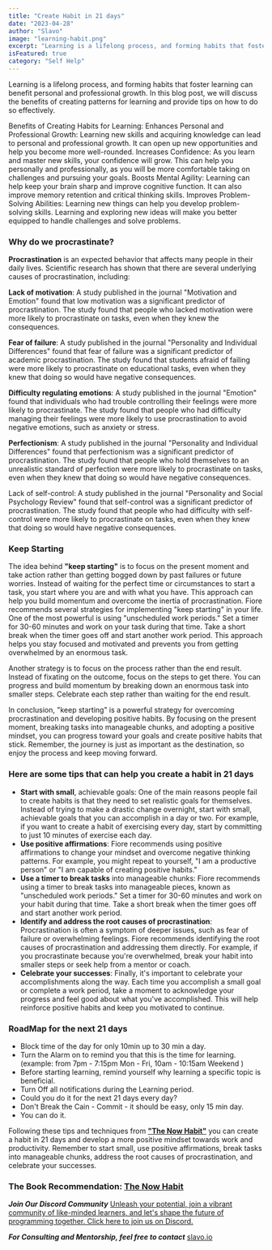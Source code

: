 ```yaml
---
title: "Create Habit in 21 days"
date: "2023-04-28"
author: "Slavo"
image: "learning-habit.png"
excerpt: "Learning is a lifelong process, and forming habits that foster learning can have numerous benefits...."
isFeatured: true
category: "Self Help"
---
```


Learning is a lifelong process, and forming habits that foster learning can benefit personal and professional growth. In this blog post, we will discuss the benefits of creating patterns for learning and provide tips on how to do so effectively.

Benefits of Creating Habits for Learning:
Enhances Personal and Professional Growth: Learning new skills and acquiring knowledge can lead to personal and professional growth. It can open up new opportunities and help you become more well-rounded.
Increases Confidence: As you learn and master new skills, your confidence will grow. This can help you personally and professionally, as you will be more comfortable taking on challenges and pursuing your goals.
Boosts Mental Agility: Learning can help keep your brain sharp and improve cognitive function. It can also improve memory retention and critical thinking skills.
Improves Problem-Solving Abilities: Learning new things can help you develop problem-solving skills. Learning and exploring new ideas will make you better equipped to handle challenges and solve problems.

### Why do we procrastinate?

**Procrastination** is an expected behavior that affects many people in their daily lives. Scientific research has shown that there are several underlying causes of procrastination, including:

**Lack of motivation**: A study published in the journal "Motivation and Emotion" found that low motivation was a significant predictor of procrastination. The study found that people who lacked motivation were more likely to procrastinate on tasks, even when they knew the consequences.

**Fear of failure**: A study published in the journal "Personality and Individual Differences" found that fear of failure was a significant predictor of academic procrastination. The study found that students afraid of failing were more likely to procrastinate on educational tasks, even when they knew that doing so would have negative consequences.

**Difficulty regulating emotions**: A study published in the journal "Emotion" found that individuals who had trouble controlling their feelings were more likely to procrastinate. The study found that people who had difficulty managing their feelings were more likely to use procrastination to avoid negative emotions, such as anxiety or stress.

**Perfectionism**: A study published in the journal "Personality and Individual Differences" found that perfectionism was a significant predictor of procrastination. The study found that people who hold themselves to an unrealistic standard of perfection were more likely to procrastinate on tasks, even when they knew that doing so would have negative consequences.

Lack of self-control: A study published in the journal "Personality and Social Psychology Review" found that self-control was a significant predictor of procrastination. The study found that people who had difficulty with self-control were more likely to procrastinate on tasks, even when they knew that doing so would have negative consequences.

### Keep Starting

The idea behind **"keep starting"** is to focus on the present moment and take action rather than getting bogged down by past failures or future worries. Instead of waiting for the perfect time or circumstances to start a task, you start where you are and with what you have. This approach can help you build momentum and overcome the inertia of procrastination.
Fiore recommends several strategies for implementing "keep starting" in your life. One of the most powerful is using "unscheduled work periods." Set a timer for 30-60 minutes and work on your task during that time. Take a short break when the timer goes off and start another work period. This approach helps you stay focused and motivated and prevents you from getting overwhelmed by an enormous task.

Another strategy is to focus on the process rather than the end result. Instead of fixating on the outcome, focus on the steps to get there. You can progress and build momentum by breaking down an enormous task into smaller steps. Celebrate each step rather than waiting for the end result.

In conclusion, "keep starting" is a powerful strategy for overcoming procrastination and developing positive habits. By focusing on the present moment, breaking tasks into manageable chunks, and adopting a positive mindset, you can progress toward your goals and create positive habits that stick. Remember, the journey is just as important as the destination, so enjoy the process and keep moving forward.

### Here are some tips that can help you create a habit in 21 days

- **Start with small**, achievable goals: One of the main reasons people fail to create habits is that they need to set realistic goals for themselves. Instead of trying to make a drastic change overnight, start with small, achievable goals that you can accomplish in a day or two. For example, if you want to create a habit of exercising every day, start by committing to just 10 minutes of exercise each day.
- **Use positive affirmations**: Fiore recommends using positive affirmations to change your mindset and overcome negative thinking patterns. For example, you might repeat to yourself, "I am a productive person" or "I am capable of creating positive habits."
- **Use a timer to break tasks** into manageable chunks: Fiore recommends using a timer to break tasks into manageable pieces, known as "unscheduled work periods." Set a timer for 30-60 minutes and work on your habit during that time. Take a short break when the timer goes off and start another work period.
- **Identify and address the root causes of procrastination**: Procrastination is often a symptom of deeper issues, such as fear of failure or overwhelming feelings. Fiore recommends identifying the root causes of procrastination and addressing them directly. For example, if you procrastinate because you're overwhelmed, break your habit into smaller steps or seek help from a mentor or coach.
- **Celebrate your successes**: Finally, it's important to celebrate your accomplishments along the way. Each time you accomplish a small goal or complete a work period, take a moment to acknowledge your progress and feel good about what you've accomplished. This will help reinforce positive habits and keep you motivated to continue.

### RoadMap for the next 21 days

- Block time of the day for only 10min up to 30 min a day.
- Turn the Alarm on to remind you that this is the time for learning. (example: from 7pm - 7:15pm Mon - Fri, 10am - 10:15am Weekend )
- Before starting learning, remind yourself why learning a specific topic is beneficial.
- Turn Off all notifications during the Learning period.
- Could you do it for the next 21 days every day?
- Don't Break the Cain - Commit - it should be easy, only 15 min day.
- You can do it.

Following these tips and techniques from **["The Now Habit"](https://www.amazon.com/b?_encoding=UTF8&tag=prototypene06-20&linkCode=ur2&linkId=7d6a22d838d3f9eb313a39af20626c61&camp=1789&creative=9325&node=173507)** you can create a habit in 21 days and develop a more positive mindset towards work and productivity. Remember to start small, use positive affirmations, break tasks into manageable chunks, address the root causes of procrastination, and celebrate your successes.

### The Book Recommendation: [The Now Habit](https://www.amazon.com/b?_encoding=UTF8&tag=prototypene06-20&linkCode=ur2&linkId=7d6a22d838d3f9eb313a39af20626c61&camp=1789&creative=9325&node=173507)

**_Join Our Discord Community_** [Unleash your potential, join a vibrant community of like-minded learners, and let's shape the future of programming together. Click here to join us on Discord.](https://discord.gg/M7keEuaw)

**_For Consulting and Mentorship, feel free to contact_** [slavo.io](/contact)
